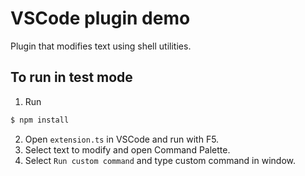 # VSCode plugin demo

Plugin that modifies text using shell utilities.

## To run in test mode

1. Run
```bash
$ npm install
```
2. Open `extension.ts` in VSCode and run with F5.
3. Select text to modify and open Command Palette.
4. Select `Run custom command` and type custom command in window.
